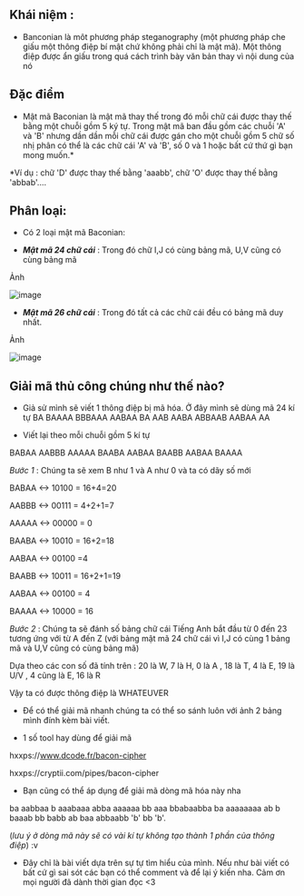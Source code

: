 ## Khái niệm :

- Banconian là môt phương pháp steganography (một phương pháp che giấu một thông điệp bí mật chứ không phải chỉ là mật mã). Một thông điệp được ẩn giấu trong quá cách trình bày văn bản thay vì nội dung của nó

## Đặc điểm

- Mật mã Baconian là mật mã thay thế trong đó mỗi chữ cái được thay thế bằng một chuỗi gồm 5 ký tự. Trong mật mã ban đầu gồm các chuỗi 'A' và 'B' nhưng dần dần mỗi chữ cái được gán cho một chuỗi gồm 5 chữ số nhị phân có thể là các chữ cái 'A' và 'B', số 0 và 1 hoặc bất cứ thứ gì bạn mong muốn.*

*Ví dụ : chữ 'D' được thay thế bằng 'aaabb', chữ 'O' được thay thế bằng 'abbab'....

## Phân loại:

- Có 2 loại mật mã Baconian:

+ ***Mật mã 24 chữ cái*** : Trong đó chữ I,J có cùng bảng mã, U,V cũng có cùng bảng mã

Ảnh

![image](https://github.com/yeuubonn2k4/BASIC_OF_CYBER/assets/161863346/fbca83bf-f273-4c89-930b-7fce06225f4e)

+ ***Mật mã 26 chữ cái*** : Trong đó tất cả các chữ cái đều có bảng mã duy nhất.

Ảnh

![image](https://github.com/yeuubonn2k4/BASIC_OF_CYBER/assets/161863346/590c29ff-112e-4abd-ba4d-4e522ffa5202)

## Giải mã thủ công chúng như thế nào?

- Giả sử mình sẽ viết 1 thông điệp bị mã hóa. Ở đây mình sẽ dùng mã 24 kí tự
BA BAAAA BBBAAA AABAA BA AAB AABA ABBAAB AABAA AA

- Viết lại theo mỗi chuỗi gồm 5 kí tự 

BABAA AABBB AAAAA BAABA AABAA BAABB AABAA BAAAA

*Bước 1* : Chúng ta sẽ xem B như 1 và A như 0 và ta có dãy số mới

BABAA <-> 10100 = 16+4=20

AABBB <-> 00111 = 4+2+1=7

AAAAA <-> 00000 = 0

BAABA <-> 10010 = 16+2=18

AABAA <-> 00100 =4

BAABB <-> 10011 = 16+2+1=19

AABAA <-> 00100 = 4

BAAAA <-> 10000 = 16

*Bước 2* : Chúng ta sẽ đánh số bảng chữ cái Tiếng Anh bắt đầu từ 0 đến 23 tương ứng với từ A đến Z
(với bảng mật mã 24 chữ cái vì I,J có cùng 1 bảng mã và U,V cũng có cùng bảng mã)

Dựa theo các con số đã tính trên : 20 là W, 7 là H, 0 là A , 18 là T, 4 là E, 19 là U/V , 4 cũng là E, 16 là R

Vậy ta có được thông điệp là WHATEUVER

- Để có thể giải mã nhanh chúng ta có thể so sánh luôn với ảnh 2 bảng mình đính kèm bài viết.

- 1 số tool hay dùng để giải mã

hxxps://www.dcode.fr/bacon-cipher

hxxps://cryptii.com/pipes/bacon-cipher

- Bạn cũng có thể áp dụng để giải mã dòng mã hóa này nha 

ba aabbaa b aaabaaa abba aaaaaa bb aaa bbabaabba ba aaaaaaaa ab b baaab bb babb ab baa abbaabb 'b' bb 'b'.

(*lưu ý ở dòng mã này sẽ có vài kí tự không tạo thành 1 phần của thông điệp*) :v

- Đây chỉ là bài viết dựa trên sự tự tìm hiểu của mình. Nếu như bài viết có bất cứ gì sai sót các bạn có thể comment và để lại ý kiến nha. Cảm ơn mọi người đã dành thời gian đọc <3






